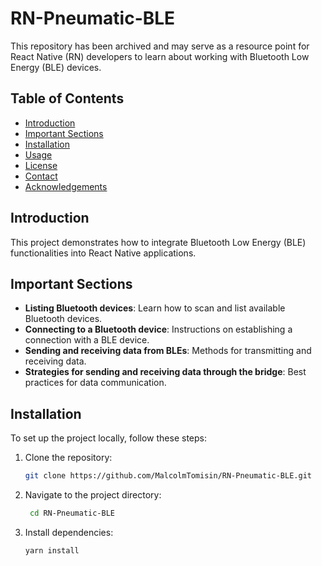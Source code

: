 


# RN-Pneumatic-BLE

This repository has been archived and may serve as a resource point for React Native (RN) developers to learn about working with Bluetooth Low Energy (BLE) devices.

## Table of Contents

- [Introduction](#introduction)
- [Important Sections](#important-sections)
- [Installation](#installation)
- [Usage](#usage)
- [License](#license)
- [Contact](#contact)
- [Acknowledgements](#acknowledgements)

## Introduction

This project demonstrates how to integrate Bluetooth Low Energy (BLE) functionalities into React Native applications.

## Important Sections

- **Listing Bluetooth devices**: Learn how to scan and list available Bluetooth devices.
- **Connecting to a Bluetooth device**: Instructions on establishing a connection with a BLE device.
- **Sending and receiving data from BLEs**: Methods for transmitting and receiving data.
- **Strategies for sending and receiving data through the bridge**: Best practices for data communication.

## Installation

To set up the project locally, follow these steps:

1. Clone the repository:
   ```bash
   git clone https://github.com/MalcolmTomisin/RN-Pneumatic-BLE.git

2. Navigate to the project directory:
   ```bash
    cd RN-Pneumatic-BLE

3. Install dependencies:
    ```bash
    yarn install
